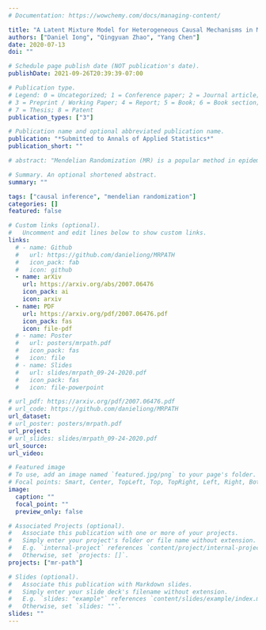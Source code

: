 ```yaml
---
# Documentation: https://wowchemy.com/docs/managing-content/

title: "A Latent Mixture Model for Heterogeneous Causal Mechanisms in Mendelian Randomization"
authors: ["Daniel Iong", "Qingyuan Zhao", "Yang Chen"]
date: 2020-07-13
doi: ""

# Schedule page publish date (NOT publication's date).
publishDate: 2021-09-26T20:39:39-07:00

# Publication type.
# Legend: 0 = Uncategorized; 1 = Conference paper; 2 = Journal article;
# 3 = Preprint / Working Paper; 4 = Report; 5 = Book; 6 = Book section;
# 7 = Thesis; 8 = Patent
publication_types: ["3"]

# Publication name and optional abbreviated publication name.
publication: "*Submitted to Annals of Applied Statistics*"
publication_short: ""

# abstract: "Mendelian Randomization (MR) is a popular method in epidemiology and genetics that uses genetic variation as instrumental variables for causal inference. Existing MR methods usually assume most genetic variants are valid instrumental variables that identify a common causal effect. There is a general lack of awareness that this effect homogeneity assumption can be violated when there are multiple causal pathways involved, even if all the instrumental variables are valid. In this article, we introduce a latent mixture model MR-PATH that groups instruments that yield similar causal effect estimates together. We develop a Monte-Carlo EM algorithm to fit this mixture model, derive approximate confidence intervals for uncertainty quantification, and adopt a modified Bayesian Information Criterion (BIC) for model selection. We verify the efficacy of the Monte-Carlo EM algorithm, confidence intervals, and model selection criterion using numerical simulations. We identify potential mechanistic heterogeneity when applying our method to estimate the effect of high-density lipoprotein cholesterol on coronary heart disease and the effect of adiposity on type II diabetes."

# Summary. An optional shortened abstract.
summary: ""

tags: ["causal inference", "mendelian randomization"]
categories: []
featured: false

# Custom links (optional).
#   Uncomment and edit lines below to show custom links.
links:
  # - name: Github
  #   url: https://github.com/danieliong/MRPATH
  #   icon_pack: fab
  #   icon: github
  - name: arXiv
    url: https://arxiv.org/abs/2007.06476
    icon_pack: ai
    icon: arxiv
  - name: PDF
    url: https://arxiv.org/pdf/2007.06476.pdf
    icon_pack: fas
    icon: file-pdf
  # - name: Poster
  #   url: posters/mrpath.pdf
  #   icon_pack: fas
  #   icon: file
  # - name: Slides
  #   url: slides/mrpath_09-24-2020.pdf
  #   icon_pack: fas
  #   icon: file-powerpoint

# url_pdf: https://arxiv.org/pdf/2007.06476.pdf
# url_code: https://github.com/danieliong/MRPATH
url_dataset:
# url_poster: posters/mrpath.pdf
url_project:
# url_slides: slides/mrpath_09-24-2020.pdf
url_source:
url_video:

# Featured image
# To use, add an image named `featured.jpg/png` to your page's folder.
# Focal points: Smart, Center, TopLeft, Top, TopRight, Left, Right, BottomLeft, Bottom, BottomRight.
image:
  caption: ""
  focal_point: ""
  preview_only: false

# Associated Projects (optional).
#   Associate this publication with one or more of your projects.
#   Simply enter your project's folder or file name without extension.
#   E.g. `internal-project` references `content/project/internal-project/index.md`.
#   Otherwise, set `projects: []`.
projects: ["mr-path"]

# Slides (optional).
#   Associate this publication with Markdown slides.
#   Simply enter your slide deck's filename without extension.
#   E.g. `slides: "example"` references `content/slides/example/index.md`.
#   Otherwise, set `slides: ""`.
slides: ""
---
```

